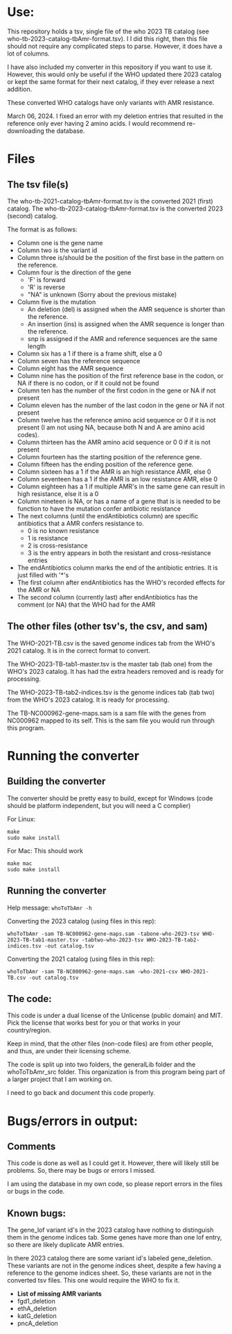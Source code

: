 # Use:

This repository holds a tsv, single file of the who 2023
  TB catalog (see who-tb-2023-catalog-tbAmr-format.tsv). I
  I did this right, then this file should not require any
  complicated steps to parse. However, it does have a lot
  of columns.

I have also included my converter in this repository if
  you want to use it. However, this would only be useful
  if the WHO updated there 2023 catalog or kept the same
  format for their next catalog, if they ever release a
  next addition.

These converted WHO catalogs have only variants with AMR
  resistance.

March 06, 2024. I fixed an error with my deletion entries
  that resulted in the reference only ever having 2 amino
  acids. I would recommend re-downloading the database.
  
# Files

## The tsv file(s)

The who-tb-2021-catalog-tbAmr-format.tsv is the converted
  2021 (first) catalog. The
  who-tb-2023-catalog-tbAmr-format.tsv is the converted
  2023 (second) catalog.

The format is as follows:

- Column one is the gene name
- Column two is the variant id
- Column three is/should be the position of the first base
  in the pattern on the reference.
- Column four is the direction of the gene
  - 'F' is forward
  - 'R' is reverse
  - "NA" is unknown (Sorry about the previous mistake)
- Column five is the mutation
  - An deletion (del) is assigned when  the AMR sequence
    is shorter than the reference.
  - An insertion (ins) is assigned when  the AMR sequence
    is longer than the reference.
  - snp is assigned if the AMR and reference sequences are
    the same length
- Column six has a 1 if there is a frame shift, else a 0
- Column seven has the reference sequence
- Column eight has the AMR sequence
- Column nine has the position of the first reference base
  in the codon, or NA if there is no codon, or if it could
  not be found
- Column ten has the number of the first codon in the gene
  or NA if not present
- Column eleven has the number of the last codon in the
  gene or NA if not present
- Column twelve has the reference amino acid sequence or
  0 if it is not present (I am not using NA, because both
  N and A are amino acid codes).
- Column thirteen has the AMR amino acid sequence or 0
  0 if it is not present
- Column fourteen has the starting position of the
  reference gene.
- Column fifteen has the ending position of the reference
  gene.
- Column sixteen has a 1 if the AMR is an high resistance
  AMR, else 0
- Column seventeen has a 1 if the AMR is an low resistance
  AMR, else 0
- Column eighteen has a 1 if multiple AMR's in the same
  gene can result in high resistance, else it is a 0
- Column nineteen is NA, or has a name of a gene that is
  is needed to be function to have the mutation confer
  antibiotic resistance
- The next columns (until the endAntibiotics column) are
  specific antibiotics that a AMR confers resistance to.
  - 0 is no known resistance
  - 1 is resistance
  - 2 is cross-resistance
  - 3 is the entry appears in both the resistant and
    cross-resistance entries
- The endAntibiotics column marks the end of the
  antibiotic entries. It is just filled with '\*'s
- The first column after endAntibiotics has the WHO's
  recorded effects for the AMR or NA
- The second column (currently last) after endAntibiotics
  has the comment (or NA) that the WHO had for the AMR
  
## The other files (other tsv's, the csv, and sam)

The WHO-2021-TB.csv is the saved genome indices tab from
  the WHO's 2021 catalog. It is in the correct format to
  convert.
  
The WHO-2023-TB-tab1-master.tsv is the master tab (tab
  one) from the WHO's 2023 catalog. It has had the extra
  headers removed and is ready for processing.

The WHO-2023-TB-tab2-indices.tsv is the genome indices
  tab (tab two) from the WHO's 2023 catalog. It is ready
  for processing.

The TB-NC000962-gene-maps.sam is a sam file with the genes
  from NC000962 mapped to its self. This is the sam file
  you would run through this program.

# Running the converter

## Building the converter

The converter should be pretty easy to build, except for
  Windows (code should be platform independent, but you
  will need a C complier)

For Linux:

```
make
sudo make install
```

For Mac: This should work

```
make mac
sudo make install
```

## Running the converter

Help message: `whoToTbAmr -h`

Converting the 2023 catalog (using files in this rep):

```
whoToTbAmr -sam TB-NC000962-gene-maps.sam -tabone-who-2023-tsv WHO-2023-TB-tab1-master.tsv -tabtwo-who-2023-tsv WHO-2023-TB-tab2-indices.tsv -out catalog.tsv
```

Converting the 2021 catalog (using files in this rep):

```
whoToTbAmr -sam TB-NC000962-gene-maps.sam -who-2021-csv WHO-2021-TB.csv -out catalog.tsv
```

## The code:

This code is under a dual license of the Unlicense (public
  domain) and MIT. Pick the license that works best for
  you or that works in your country/region.

Keep in mind, that the other files (non-code files) are
  from other people, and thus, are under their licensing
  scheme.

The code is split up into two folders, the generalLib
  folder and the whoToTbAmr_src folder. This organization
  is from this program being part of a larger project that
  I am working on.

I need to go back and document this code properly.

# Bugs/errors in output:

## Comments

This code is done as well as I could get it. However,
  there will likely still be problems. So, there may be
  bugs or errors I missed.

I am using the database in my own code, so please report
  errors in the files or bugs in the code.

## Known bugs:

The gene_lof variant id's in the 2023 catalog have nothing
  to distinguish them in the genome indices tab. Some
  genes have more than one lof entry, so there are likely
  duplicate AMR entries.

In there 2023 catalog there are some variant id's labeled
  gene_deletion. These variants are not in the genome
  indices sheet, despite a few having a reference to the
  genome indices sheet. So, these variants are not in the
  converted tsv files. This one would require the WHO to
  fix it.

   - **List of missing AMR variants**
   - fgd1_deletion
   - ethA_deletion
   - katG_deletion
   - pncA_deletion
